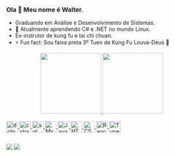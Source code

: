 ### Ola 👋 Meu nome é Walter.

- Graduando em Análise e Desenvolvimento de Sistemas.
- 🌱 Atualmente aprendendo C# e .NET no mundo Linux.
- Ex-instrutor de kung fu e tai chi chuan.
- ⚡ Fun fact: Sou faixa preta 3º Tuen de Kung Fu Louva-Deus 🥋

<div align="center">
  <a href="https://github.com/Walter-Alipio">
  <img height="160em" src="https://github-readme-stats.vercel.app/api?username=Walter-Alipio&show_icons=true&theme=dracula&include_all_commits=true&count_private=true"/>
  <img height="160em" src="https://github-readme-stats.vercel.app/api/top-langs/?username=Walter-Alipio&layout=compact&langs_count=7&theme=dracula"/>
</div>
  
<div style="display: inline_block"><br>
  <img align="center" alt="dotnet" height="30" src="https://cdn.jsdelivr.net/gh/devicons/devicon/icons/dot-net/dot-net-plain-wordmark.svg" />
  <img align="center" alt="csharp" height="30" src="https://cdn.jsdelivr.net/gh/devicons/devicon/icons/csharp/csharp-plain.svg" />
  <img align="center" alt="sql server" height="30" src="https://user-images.githubusercontent.com/90432175/212498052-979d19de-67f3-4b23-bb83-5d86c13af577.png" />
  <img align="center" alt="Mysql" height="30" src="https://cdn.jsdelivr.net/gh/devicons/devicon/icons/mysql/mysql-original-wordmark.svg" />
  <img align="center" alt="JavaScript" height="30" src="https://cdn.jsdelivr.net/gh/devicons/devicon/icons/javascript/javascript-original.svg">
  <img align="center" alt="HTML" height="30" src="https://cdn.jsdelivr.net/gh/devicons/devicon/icons/html5/html5-original.svg">
  <img align="center" alt="CSS" height="30" src="https://cdn.jsdelivr.net/gh/devicons/devicon/icons/css3/css3-original.svg">
  <img align="center" alt="React" height="30" src="https://cdn.jsdelivr.net/gh/devicons/devicon/icons/react/react-original-wordmark.svg">
  <img align="center" alt="Typescript" height="30" src="https://cdn.jsdelivr.net/gh/devicons/devicon/icons/typescript/typescript-original.svg">
</div>
  
  
   ##
  
   <a href = "silvawalteralipio@gmail.com"><img src="https://img.shields.io/badge/-Gmail-%23333?style=for-the-badge&logo=gmail&logoColor=white" target="_blank"></a>
  <a href="https://www.linkedin.com/in/walter-alípio-silva-738a1821b" target="_blank"><img src="https://img.shields.io/badge/-LinkedIn-%230077B5?style=for-the-badge&logo=linkedin&logoColor=white" target="_blank"></a> 
